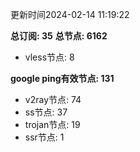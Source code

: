 更新时间2024-02-14 11:19:22

**总订阅: 35**
**总节点: 6162**
- vless节点: 8

**google ping有效节点: 131**
- v2ray节点: 74
- ss节点: 37
- trojan节点: 19
- ssr节点: 1

